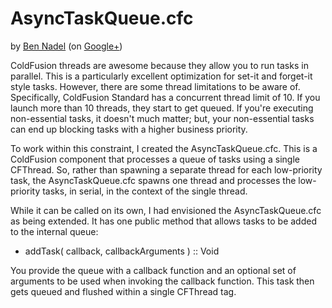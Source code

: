 
# AsyncTaskQueue.cfc

by [Ben Nadel][1] (on [Google+][2])

ColdFusion threads are awesome because they allow you to run tasks in parallel.
This is a particularly excellent optimization for set-it and forget-it style 
tasks. However, there are some thread limitations to be aware of. Specifically,
ColdFusion Standard has a concurrent thread limit of 10. If you launch more 
than 10 threads, they start to get queued. If you're executing non-essential
tasks, it doesn't much matter; but, your non-essential tasks can end up 
blocking tasks with a higher business priority.

To work within this constraint, I created the AsyncTaskQueue.cfc. This is a 
ColdFusion component that processes a queue of tasks using a single CFThread. 
So, rather than spawning a separate thread for each low-priority task, the 
AsyncTaskQueue.cfc spawns one thread and processes the low-priority tasks, in
serial, in the context of the single thread.

While it can be called on its own, I had envisioned the AsyncTaskQueue.cfc 
as being extended. It has one public method that allows tasks to be added to 
the internal queue:

* addTask( callback, callbackArguments ) :: Void

You provide the queue with a callback function and an optional set of arguments
to be used when invoking the callback function. This task then gets queued and
flushed within a single CFThread tag.


[1]: http://www.bennadel.com
[2]: https://plus.google.com/108976367067760160494?rel=author